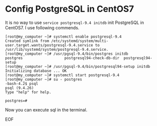 # Config PostgreSQL in CentOS7
It is no way to use `service postgresql-9.4 initdb` init PostgreSQL in CentOS7. I use following commends.
```
[root@my_computer ~]# systemctl enable postgresql-9.4
Created symlink from /etc/systemd/system/multi-user.target.wants/postgresql-9.4.service to /usr/lib/systemd/system/postgresql-9.4.service.
[root@my_computer ~]# /usr/pgsql-9.4/bin/postgres initdb
postgres                   postgresql94-check-db-dir  postgresql94-setup         
[root@my_computer ~]# /usr/pgsql-9.4/bin/postgresql94-setup initdb
Initializing database ... OK
[root@my_computer ~]# systemctl start postgresql-9.4
[root@my_computer ~]# su - postgres
-bash-4.2$ psql
psql (9.4.26)
Type "help" for help.

postgres=#
```
Now you can execute sql in the terminal.


EOF